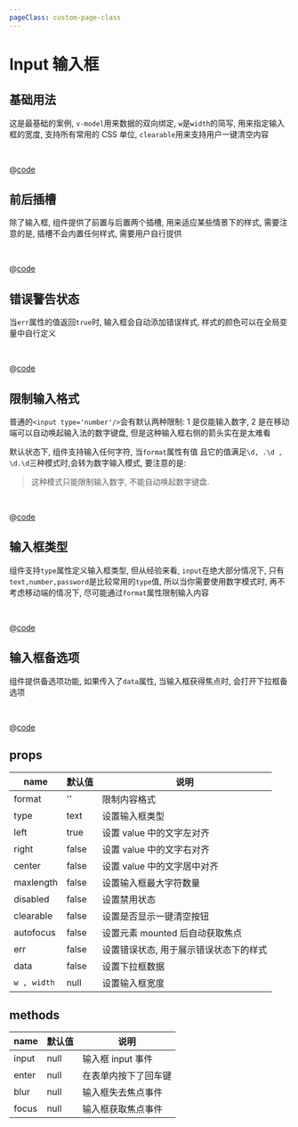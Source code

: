 ```yaml
---
pageClass: custom-page-class
---
```


# Input 输入框

## 基础用法

这是最基础的案例, `v-model`用来数据的双向绑定, `w`是`width`的简写, 用来指定输入框的宽度, 支持所有常用的 CSS 单位, `clearable`用来支持用户一键清空内容

<br/>
<Input-Base/>

@[code](../comps/Input/Base.vue)

## 前后插槽

除了输入框, 组件提供了前置与后置两个插槽, 用来适应某些情景下的样式, 需要注意的是, 插槽不会内置任何样式, 需要用户自行提供

<br/>
<Input-Slot/>

@[code](../comps/Input/Slot.vue)

## 错误警告状态

当`err`属性的值返回`true`时, 输入框会自动添加错误样式, 样式的颜色可以在全局变量中自行定义

<br/>
<Input-Error/>

@[code](../comps/Input/Error.vue)

## 限制输入格式

普通的`<input type='number'/>`会有默认两种限制: 1 是仅能输入数字, 2 是在移动端可以自动唤起输入法的数字键盘, 但是这种输入框右侧的箭头实在是太难看

默认状态下, 组件支持输入任何字符, 当`format`属性有值 且它的值满足`\d, .\d , \d.\d`三种模式时,会转为数字输入模式, 要注意的是:

> 这种模式只能限制输入数字, 不能自动唤起数字键盘.

<br/>
<Input-Format/>

@[code](../comps/Input/Format.vue)

## 输入框类型

组件支持`type`属性定义输入框类型, 但从经验来看, `input`在绝大部分情况下, 只有`text,number,password`是比较常用的`type`值, 所以当你需要使用数字模式时, 再不考虑移动端的情况下, 尽可能通过`format`属性限制输入内容

<br/>
<Input-Type/>

@[code](../comps/Input/Type.vue)

## 输入框备选项

组件提供备选项功能, 如果传入了`data`属性, 当输入框获得焦点时, 会打开下拉框备选项

<br/>
<Input-Option/>

@[code](../comps/Input/Option.vue)

## props

| name        | 默认值 | 说明                                   |
| ----------- | ------ | -------------------------------------- |
| format      | ''     | 限制内容格式                           |
| type        | text   | 设置输入框类型                         |
| left        | true   | 设置 value 中的文字左对齐              |
| right       | false  | 设置 value 中的文字右对齐              |
| center      | false  | 设置 value 中的文字居中对齐            |
| maxlength   | false  | 设置输入框最大字符数量                 |
| disabled    | false  | 设置禁用状态                           |
| clearable   | false  | 设置是否显示一键清空按钮               |
| autofocus   | false  | 设置元素 mounted 后自动获取焦点        |
| err         | false  | 设置错误状态, 用于展示错误状态下的样式 |
| data        | false  | 设置下拉框数据                         |
| `w , width` | null   | 设置输入框宽度                         |

## methods

| name  | 默认值 | 说明                 |
| ----- | ------ | -------------------- |
| input | null   | 输入框 input 事件    |
| enter | null   | 在表单内按下了回车键 |
| blur  | null   | 输入框失去焦点事件   |
| focus | null   | 输入框获取焦点事件   |
